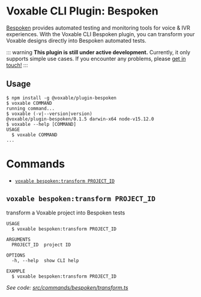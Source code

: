 # Voxable CLI Plugin: Bespoken

[Bespoken](https://bespoken.io/) provides automated testing and monitoring tools for voice & IVR experiences. With the Voxable CLI Bespoken plugin, you can transform your Voxable designs directly into Bespoken automated tests.

::: warning
**This plugin is still under active development.** Currently, it only supports simple use cases. If you encounter any problems, please [get in touch!](../contributing/community.md)
:::

## Usage

<!-- usage -->
```sh-session
$ npm install -g @voxable/plugin-bespoken
$ voxable COMMAND
running command...
$ voxable (-v|--version|version)
@voxable/plugin-bespoken/0.1.5 darwin-x64 node-v15.12.0
$ voxable --help [COMMAND]
USAGE
  $ voxable COMMAND
...
```
<!-- usagestop -->
# Commands
<!-- commands -->
* [`voxable bespoken:transform PROJECT_ID`](#voxable-bespokentransform-project_id)

## `voxable bespoken:transform PROJECT_ID`

transform a Voxable project into Bespoken tests

```
USAGE
  $ voxable bespoken:transform PROJECT_ID

ARGUMENTS
  PROJECT_ID  project ID

OPTIONS
  -h, --help  show CLI help

EXAMPLE
  $ voxable bespoken:transform PROJECT_ID
```

_See code: [src/commands/bespoken/transform.ts](https://github.com/voxable/cli/blob/v0.1.5/src/commands/bespoken/transform.ts)_
<!-- commandsstop -->
